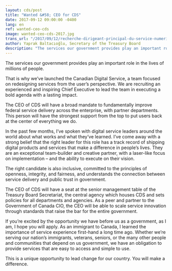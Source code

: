 ```yaml
---
layout: cds/post
title: "Wanted &#58; CEO for CDS"
date: 2017-09-12 09:00:00 -0400
lang: en
ref: wanted-ceo-cds
image: wanted-ceo-cds-2017.jpg
trans_url: "/2017/09/12/recherche-dirigeant-principal-du-service-numerique-canadien"
author: Yaprak Baltacıoğlu, Secretary of the Treasury Board
description: "The services our government provides play an important role in the lives of millions of people. That is why we’ve launched the Canadian Digital Service, a team focused on redesigning services from the user’s perspective. We are recruiting an experienced and inspiring Chief Executive to lead the team in executing a bold agenda with a lasting impact."
---
```

The services our government provides play an important role in the lives of millions of people. 

That is why we’ve launched the Canadian Digital Service, a team focused on redesigning services from the user’s perspective. We are recruiting an experienced and inspiring Chief Executive to lead the team in executing a bold agenda with a lasting impact.

The CEO of CDS will have a broad mandate to fundamentally improve federal service delivery across the enterprise, with partner departments. This person will have the strongest support from the top to put users back at the center of everything we do.

In the past few months, I’ve spoken with digital service leaders around the world about what works and what they’ve learned. I’ve come away with a strong belief that the right leader for this role has a track record of shipping digital products and services that make a difference in people’s lives. They are an exceptional team-builder and creative partner, with a laser-like focus on implementation – and the ability to execute on their vision. 

The right candidate is also inclusive, committed to the principles of openness, integrity, and fairness, and understands the connection between service delivery and public trust in government. 

The CEO of CDS will have a seat at the senior management table of the Treasury Board Secretariat, the central agency which houses CDS and sets policies for all departments and agencies. As a peer and partner to the Government of Canada CIO, the CEO will be able to scale service innovation through standards that raise the bar for the entire government.

If you’re excited by the opportunity we have before us as a government, as I am, I hope you will apply. As an immigrant to Canada, I learned the importance of service experience first-hand a long time ago. Whether we’re serving our nation’s immigrants, veterans, seniors, or the many other people and communities that depend on us government, we have an obligation to provide services that are easy to access and simple to use.

This is a unique opportunity to lead change for our country. You will make a difference.
